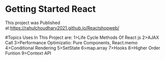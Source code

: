 # Getting Started  React 

This project was Published at:https://rahulchoudhary2021.github.io/Reactshopweb/

#Topics Uses In This Project are:
1>Life Cycle Methods Of React js
2>AJAX Call
3>Performance Optimizatio: Pure Components, React.memo
4>Conditional Rendering
5>SetState
6>map.array
7>Hooks
8>Higher Order Funtion 
9>Context API

